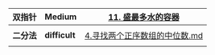 | 双指针     | Medium        | [11. 盛最多水的容器](11盛最多水的容器\11.md)                 |
| ---------- | ------------- | ------------------------------------------------------------ |
|            |               |                                                              |
| **二分法** | **difficult** | [4.寻找两个正序数组的中位数.md](4寻找两个正序数组的中位数\4.md) |
|            |               |                                                              |

